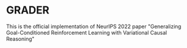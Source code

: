 # GRADER
This is the official implementation of NeurIPS 2022 paper "Generalizing Goal-Conditioned Reinforcement Learning with Variational Causal Reasoning"
